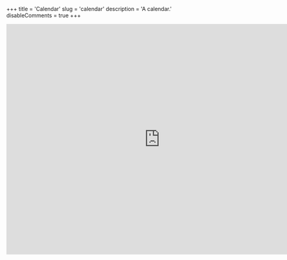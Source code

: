 +++
title = 'Calendar'
slug = 'calendar'
description = 'A calendar.'
disableComments = true
+++

<div align="center"><iframe src="https://calendar.google.com/calendar/embed?height=600&wkst=1&bgcolor=%23616161&ctz=America%2FLos_Angeles&showTitle=0&showNav=0&showPrint=0&showTabs=0&showCalendars=0&showTz=0&src=anNib2V2ZUBnbWFpbC5jb20&src=N2JydG5xbmZ2bW1ha2JobTk2bDdkaHZvbnNAZ3JvdXAuY2FsZW5kYXIuZ29vZ2xlLmNvbQ&src=YWRkcmVzc2Jvb2sjY29udGFjdHNAZ3JvdXAudi5jYWxlbmRhci5nb29nbGUuY29t&src=ZTM2NmN0Z3J0NXZudTRwN2UxbWM2NzFvZDBAZ3JvdXAuY2FsZW5kYXIuZ29vZ2xlLmNvbQ&src=Y29vcHFyZjVxNWdhODliOGY3M25qNzNjZDBAZ3JvdXAuY2FsZW5kYXIuZ29vZ2xlLmNvbQ&src=ZHQ4YWsxdGdmajdwbW5tMWJ0cmE2Zjh2bzhAZ3JvdXAuY2FsZW5kYXIuZ29vZ2xlLmNvbQ&src=cDVidjFlaThlb21xYTlqajhtMnMwOG03YmNAZ3JvdXAuY2FsZW5kYXIuZ29vZ2xlLmNvbQ&src=ZmFtaWx5MDI0MjE1MjgwMTEwOTEzMDg0OTFAZ3JvdXAuY2FsZW5kYXIuZ29vZ2xlLmNvbQ&src=NWppOTRybjJqcG5ka3Rnb3A4NGlnczVlY29AZ3JvdXAuY2FsZW5kYXIuZ29vZ2xlLmNvbQ&src=ZW4udXNhI2hvbGlkYXlAZ3JvdXAudi5jYWxlbmRhci5nb29nbGUuY29t&src=NDlsdWdvcnVhY29tNGNxZnJ0MzlpdW9mY2NAZ3JvdXAuY2FsZW5kYXIuZ29vZ2xlLmNvbQ&src=c3UxN2JyNTF0N2piMTg3cGlmZjBpbmdiajhAZ3JvdXAuY2FsZW5kYXIuZ29vZ2xlLmNvbQ&src=ZnM3cGJoZ2c1b2ZwNGFuNnI3ZDdqMDZqb2dAZ3JvdXAuY2FsZW5kYXIuZ29vZ2xlLmNvbQ&src=NTBoN2NubmxnZ3VvdTR0dmxrNGlmb2dnYThAZ3JvdXAuY2FsZW5kYXIuZ29vZ2xlLmNvbQ&src=azhycDlwaGQzNzd2NTRjY2Z1Z3NvMnEwMHNAZ3JvdXAuY2FsZW5kYXIuZ29vZ2xlLmNvbQ&src=M2IwOG5ua3Q3OGNwOGtvazVzdmJoYjl2NW9AZ3JvdXAuY2FsZW5kYXIuZ29vZ2xlLmNvbQ&src=bXJzYm9ldmVAZ21haWwuY29t&color=%234285F4&color=%237CB342&color=%2333B679&color=%237CB342&color=%23795548&color=%23E67C73&color=%23E4C441&color=%23D81B60&color=%237986CB&color=%230B8043&color=%23F6BF26&color=%234285F4&color=%23F09300&color=%237986CB&color=%23D81B60&color=%230B8043&color=%23B39DDB" style="border-width:0" width="800" height="600" frameborder="0" scrolling="no"></iframe></div>